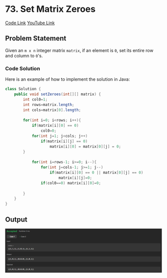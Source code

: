 # 73. Set Matrix Zeroes

[Code Link](https://leetcode.com/problems/set-matrix-zeroes/description/)
[YouTube Link](https://www.youtube.com/watch?v=M65xBewcqcI&ab_channel=takeUforward)

## Problem Statement

Given an `m x n` integer matrix `matrix`, if an element is `0`, set its entire row and column to `0`'s.

### Code Solution

Here is an example of how to implement the solution in Java:

```java
class Solution {
    public void setZeroes(int[][] matrix) {
        int col0=1;
        int rows=matrix.length;
        int cols=matrix[0].length;

        for(int i=0; i<rows; i++){
            if(matrix[i][0] == 0)
                col0=0;
            for(int j=1; j<cols; j++)
                if(matrix[i][j] == 0)
                    matrix[i][0] = matrix[0][j] = 0;
        }

            for(int i=rows-1; i>=0; i--){
                for(int j=cols-1; j>=1; j--)
                    if(matrix[i][0] == 0 || matrix[0][j] == 0)
                        matrix[i][j]=0;
                if(col0==0) matrix[i][0]=0;

        }
    }
}
```

## Output

![Output](image-47.png)
